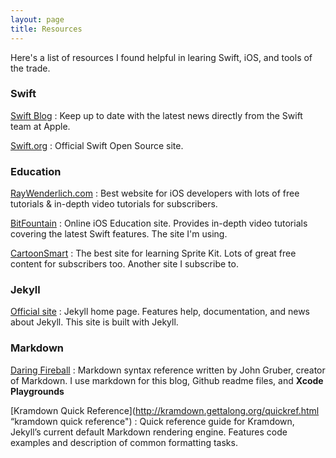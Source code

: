 ```yaml
---
layout: page
title: Resources
---
```


Here's a list of resources I found helpful in learing Swift, iOS, and tools of the trade.

### Swift

[Swift Blog](https://developer.apple.com/swift/blog/ "Official Swift Blog")
: Keep up to date with the latest news directly from the Swift team at Apple.

[Swift.org](https://swift.org "Swift.org")
: Official Swift Open Source site.

### Education

[RayWenderlich.com](http://www.raywenderlich.com "Ray Wenderlich.com")
: Best website for iOS developers with lots of free tutorials & in-depth video tutorials for subscribers.

[BitFountain](https://www.bitfountain.io "BitFountain.com")
: Online iOS Education site.  Provides in-depth video tutorials covering the latest Swift features.  The site I'm using.

[CartoonSmart](http://cartoonsmart.com "CartoonSmart")
: The best site for learning Sprite Kit.  Lots of great free content for subscribers too.  Another site I subscribe to.

### Jekyll

[Official site](http://jekyllrb.com/ "Official Jekyll site")
: Jekyll home page. Features help, documentation, and news about Jekyll. This site is built with Jekyll.

### Markdown

[Daring Fireball](http://daringfireball.net/projects/markdown/syntax "markdown syntax")
: Markdown syntax reference written by John Gruber, creator of Markdown. I use markdown for this blog, Github readme files, and **Xcode Playgrounds**

[Kramdown Quick Reference](http://kramdown.gettalong.org/quickref.html “kramdown quick reference") 
: Quick reference guide for Kramdown, Jekyll’s current default Markdown rendering engine. Features code examples and description of common formatting tasks.  
